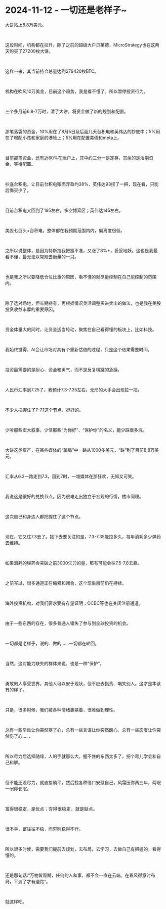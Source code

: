 # 2024-11-12 - 一切还是老样子~

<p style="visibility: visible;">大饼站上8.8万美元。</p><p style="visibility: visible;"><br style="visibility: visible;"></p><p style="visibility: visible;">这段时间，机构都在拉升，除了之前的超级大户贝莱德，MicroStrategy也在这两天购买了27200枚大饼。</p><p style="visibility: visible;"><br style="visibility: visible;"></p><p style="visibility: visible;">这样一来，其当前持仓总量达到279420枚BTC。</p><p style="visibility: visible;"><br style="visibility: visible;"></p><p style="visibility: visible;">机构在吹风10万美金，目前这个趋势，我是看不懂了，所以暂停投资行为。</p><p style="visibility: visible;"><br style="visibility: visible;"></p><p style="visibility: visible;">三个多月前6.8-7万时，清了大饼，将资金做了新的规划和配置。</p><p style="visibility: visible;"><br style="visibility: visible;"></p><p style="visibility: visible;">那笔落袋的资金，10%用在了8月5日及后面几天台积电和英伟达的抄底中；5%用在了增配小孩和家庭的港险上；5%用在配置美债和meta上。</p><p style="visibility: visible;"><br style="visibility: visible;"></p><p style="visibility: visible;">目前那笔资金，还有近80%在账户上，其中约三分一是定存，其余的是活期资金，等待配置。</p><p style="visibility: visible;"><br style="visibility: visible;"></p><p style="visibility: visible;">抄底台积电，让目前台积电账面浮盈约38%，英伟达93捞了一把，现在看，只能后悔买少了。</p><p style="visibility: visible;"><br style="visibility: visible;"></p><p style="visibility: visible;">目前台积电又回到了195左右，多空博弈区；英伟达145左右。</p><p style="visibility: visible;"><br style="visibility: visible;"></p><p style="visibility: visible;">美股七巨头+台积电，整体都在我预期范围内内，偏离度很低。</p><p style="visibility: visible;"><br style="visibility: visible;"></p><p style="visibility: visible;">之所以说整体，是因为特斯拉我把握不准，又涨了8%+，妥妥地妖。这也是我最看不懂，最无法以常规去衡量的一只。</p><p style="visibility: visible;"><br style="visibility: visible;"></p><p style="visibility: visible;">也是我之所以要降低仓位比重的原因，看不懂的就尽量控制在自己能控制的范围内。</p><p style="visibility: visible;"><br style="visibility: visible;"></p><p style="visibility: visible;">除了选对场地，但长期持有，再根据情况灵活调整买进卖出的做法，也是我在美股投资收益丰厚的重要原因。</p><p style="visibility: visible;"><br style="visibility: visible;"></p><p style="visibility: visible;">资金体量大的同时，让资金适当轮动，聚焦在自己看得懂的板块上，比如科技。</p><p style="visibility: visible;"><br style="visibility: visible;"></p><p style="visibility: visible;">我始终觉得，AI会让市场对其有个重新估值的过程，只是这个结果需要时间。</p><p style="visibility: visible;"><br style="visibility: visible;"></p><p style="visibility: visible;">投资最需要的是耐心、资金和勇气，而不是反复横跳的急躁。</p><p style="visibility: visible;"><br style="visibility: visible;"></p><p style="visibility: visible;">人民币汇率到7.25了，我预计7.3-7.35左右，无形的大手会出现拉一把。</p><p style="visibility: visible;"><br style="visibility: visible;"></p><p style="visibility: visible;">不少人把握住了7-7.1这个节点，挺好的。</p><p><br></p><p>少听那些宏大叙事，少信那些“为你好”、“保护你”的名义，能少踩很多坑。</p><p><br></p><p>大饼这类资产，在某些媒体的“骗局”中一路从1000多美元，“跌”到了目前8.8万美元。</p><p><br></p><p>汇率从6.3一路走到7.3，回到7时，一堆媒体在那狂欢，无知又可笑。</p><p><br></p><p>我说这是很好的兑换节点，因为很难走出独立于宏观的行情，楼市同理。</p><p><br></p><p>这次自己和身边人都把握住了这个节点。</p><p><br></p><p>现在，它又往7.3去了。接下去要关注的是，7.3-7.35能拉多久，每年消耗多少弹药去维持。</p><p><br></p><p>如果消耗的弹药会突破之前3000亿刀的量，那有可能会往7.5-7.8去靠。</p><p><br></p><p>之前写过，很多通道正在缩紧和闭合，这个现象目前仍在持续。</p><p><br></p><p>海外投资机构，对我们要求要有存量证明；OCBC等也在关闭注册通道。</p><p><br></p><p>由于一些东西的存在，很多普通人错失了参与到全球投资的机会。</p><p><br></p><p>一切都是老样子，说的、做的……一切都在轮回。</p><p><br></p><p>当然，这对能力缺失的群体来说，也是一种“保护”。</p><p><br></p><p>勇敢的人享受世界，其他人可以安于现状，但不应去指责、嘲笑别人。这才是本该有的样子。</p><p><br></p><p>只是，很多时候，我们被各种情绪裹挟着，很难做到理性。</p><p><br></p><p>总有一些举动让你突然寒了心，总有一些言语让你突然酸心，总有一些态度让你突然伤了心……</p><p><br></p><p>所以尽力后选择随缘，人的手就那么大，握不住的东西太多了，拐个弯儿学会和自己和解。</p><p><br></p><p>但不能还没尽力，就直接躺平，然后找各种借口安慰自己，风霜压你两三年，两眼一闭你长眠。</p><p><br></p><p>富得很稳定，是优点；<span style="background-color: transparent;caret-color: var(--weui-BRAND);letter-spacing: 0.034em;">穷得很稳定，就是缺点。</span></p><p><br></p><p>很不幸，富往往不稳，而穷则稳得不行。</p><p><br></p><p>所以很多时候，需要我们提前去规划，去布局，去学习，去做自己有把握的，看得懂的。</p><p><br></p><p>还是那句话:“万物皆周期，任何的人和事，都不会一直在云端。在春风得意时布局，平淡了才有退路”。</p><p><br></p><p>就这样吧。</p><p style="display: none;"><mp-style-type data-value="10000"></mp-style-type></p>